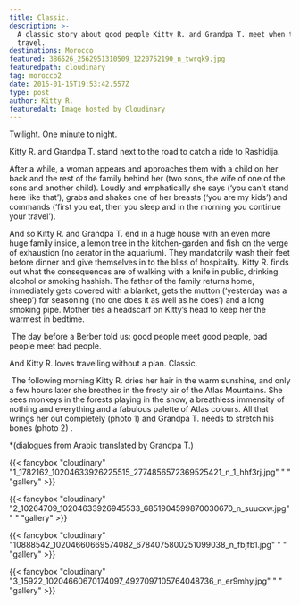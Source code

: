 ```yaml
---
title: Classic.
description: >-
  A classic story about good people Kitty R. and Grandpa T. meet when they
  travel.
destinations: Morocco
featured: 386526_2562951310509_1220752190_n_twrqk9.jpg
featuredpath: cloudinary
tag: morocco2
date: 2015-01-15T19:53:42.557Z
type: post
author: Kitty R.
featuredalt: Image hosted by Cloudinary
---
```

Twilight. One minute to night.

Kitty R. and Grandpa T. stand next to the road to catch a ride to Rashidija.

After a while, a woman appears and approaches them with a child on her back and the rest of the family behind her (two sons, the wife of one of the sons and another child). Loudly and emphatically she says (‘you can’t stand here like that’), grabs and shakes one of her breasts (‘you are my kids’) and commands (‘first you eat, then you sleep and in the morning you continue your travel’).

And so Kitty R. and Grandpa T. end in a huge house with an even more huge family inside, a lemon tree in the kitchen-garden and fish on the verge of exhaustion (no aerator in the aquarium). They mandatorily wash their feet before dinner and give themselves in to the bliss of hospitality. Kitty R. finds out what the consequences are of walking with a knife in public, drinking alcohol or smoking hashish. The father of the family returns home, immediately gets covered with a blanket, gets the mutton (‘yesterday was a sheep’) for seasoning (‘no one does it as well as he does’) and a long smoking pipe. Mother ties a headscarf on Kitty’s head to keep her the warmest in bedtime.  

 The day before a Berber told us: good people meet good people, bad people meet bad people.

And Kitty R. loves travelling without a plan. Classic.

 The following morning Kitty R. dries her hair in the warm sunshine, and only a few hours later she breathes in the frosty air of the Atlas Mountains. She sees monkeys in the forests playing in the snow, a breathless immensity of nothing and everything and a fabulous palette of Atlas colours. All that wrings her out completely (photo 1) and Grandpa T. needs to stretch his bones (photo 2)
.

\*(dialogues from Arabic translated by Grandpa T.)

{{< fancybox "cloudinary" "1_1782162_10204633926225515_2774856572369525421_n_1_hhf3rj.jpg" " " "gallery" >}}

{{< fancybox "cloudinary" "2_10264709_10204633926945533_6851904599870030670_n_suucxw.jpg" " " "gallery" >}}

{{< fancybox "cloudinary" "10888542_10204660669574082_6784075800251099038_n_fbjfb1.jpg" " " "gallery" >}}

{{< fancybox "cloudinary" "3_15922_10204660670174097_4927097105764048736_n_er9mhy.jpg" " " "gallery" >}}

